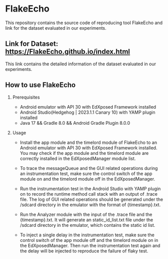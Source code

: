 # FlakeEcho

This repository contains the source code of reproducing tool FlakeEcho and link for the dataset evaluated in our experiments.

## Link for Dataset: [<u>https://FlakeEcho.github.io/index.html</u>](https://FlakeEcho.github.io/)

This link contains the detailed information of the dataset evaluated in our experiments.

## How to use FlakeEcho
1. Prerequisites
    - Android emulator with API 30 with EdXposed Framework installed
    - Android Studio(Hedgehog | 2023.1.1 Canary 10) with YAMP plugin installed
    - Java 17 && Gradle 8.0 && Android Gradle Plugin 8.0.0

2. Usage
    - Install the app module and the timelord module of FlakeEcho to an Android emulator with API 30 with EdXposed Framework installed. You may check if the app module and the timelord module are correctly installed in the EdXposedManager module list.

    - To trace the messageQueue and the GUI related operations during an instrumentation test, make sure the control switch of the app module on and the timelord module off in the EdXposedManager. 

    - Run the instrumentation test in the Android Studio with YAMP plugin on to record the runtime method call stack with an output of .trace file. The log of GUI related operations should be generated under the /sdcard directory in the emulator with the format of {timestamp}.txt.

    - Run the Analyzer module with the input of the .trace file and the {timestamp}.txt. It will generate an static_id_list.txt file under the /sdcard directory in the emulator, which contains the static id list.

    - To inject a single delay in the instrumentation test, make sure the control switch of the app module off and the timelord module on in the EdXposedManager. Then run the instrumentation test again and the delay will be injected to reproduce the failure of flaky test.



